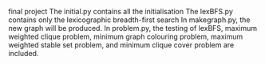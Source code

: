 final project 
The initial.py contains all the initialisation
The lexBFS.py contains only the lexicographic breadth-first search
In makegraph.py, the new graph will be produced.
In problem.py, the testing of lexBFS, maximum weighted clique problem, minimum graph colouring problem, maximum weighted stable set problem, and minimum clique cover problem are included.
